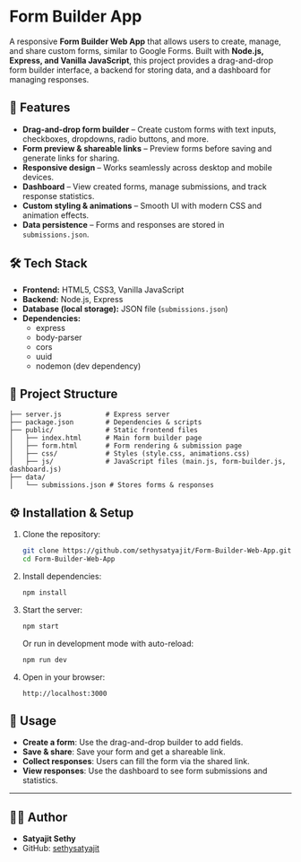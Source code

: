 # Form Builder App

A responsive **Form Builder Web App** that allows users to create, manage, and share custom forms, similar to Google Forms. Built with **Node.js, Express, and Vanilla JavaScript**, this project provides a drag-and-drop form builder interface, a backend for storing data, and a dashboard for managing responses.

## 🚀 Features

- **Drag-and-drop form builder** – Create custom forms with text inputs, checkboxes, dropdowns, radio buttons, and more.  
- **Form preview & shareable links** – Preview forms before saving and generate links for sharing.  
- **Responsive design** – Works seamlessly across desktop and mobile devices.  
- **Dashboard** – View created forms, manage submissions, and track response statistics.  
- **Custom styling & animations** – Smooth UI with modern CSS and animation effects.  
- **Data persistence** – Forms and responses are stored in `submissions.json`.  

## 🛠️ Tech Stack

- **Frontend:** HTML5, CSS3, Vanilla JavaScript  
- **Backend:** Node.js, Express  
- **Database (local storage):** JSON file (`submissions.json`)  
- **Dependencies:**  
  - express  
  - body-parser  
  - cors  
  - uuid  
  - nodemon (dev dependency)  

## 📂 Project Structure

```
├── server.js           # Express server
├── package.json        # Dependencies & scripts
├── public/             # Static frontend files
│   ├── index.html      # Main form builder page
│   ├── form.html       # Form rendering & submission page
│   ├── css/            # Styles (style.css, animations.css)
│   ├── js/             # JavaScript files (main.js, form-builder.js, dashboard.js)
├── data/
│   └── submissions.json # Stores forms & responses
```

## ⚙️ Installation & Setup

1. Clone the repository:
   ```bash
   git clone https://github.com/sethysatyajit/Form-Builder-Web-App.git
   cd Form-Builder-Web-App
   ```

2. Install dependencies:
   ```bash
   npm install
   ```

3. Start the server:
   ```bash
   npm start
   ```
   Or run in development mode with auto-reload:
   ```bash
   npm run dev
   ```

4. Open in your browser:
   ```
   http://localhost:3000
   ```

## 📖 Usage

- **Create a form**: Use the drag-and-drop builder to add fields.  
- **Save & share**: Save your form and get a shareable link.  
- **Collect responses**: Users can fill the form via the shared link.  
- **View responses**: Use the dashboard to see form submissions and statistics.

---

## 👨‍💻 Author
- **Satyajit Sethy**  
- GitHub: [sethysatyajit](https://github.com/sethysatyajit)
